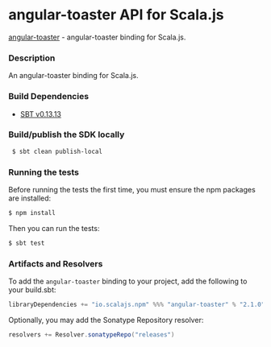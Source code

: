 angular-toaster API for Scala.js
================================
[angular-toaster](https://www.npmjs.com/package/angular-toaster) - angular-toaster binding for Scala.js.

### Description

An angular-toaster binding for Scala.js.

### Build Dependencies

* [SBT v0.13.13](http://www.scala-sbt.org/download.html)

### Build/publish the SDK locally

```bash
 $ sbt clean publish-local
```

### Running the tests

Before running the tests the first time, you must ensure the npm packages are installed:

```bash
$ npm install
```

Then you can run the tests:

```bash
$ sbt test
```

### Artifacts and Resolvers

To add the `angular-toaster` binding to your project, add the following to your build.sbt:  

```sbt
libraryDependencies += "io.scalajs.npm" %%% "angular-toaster" % "2.1.0"
```

Optionally, you may add the Sonatype Repository resolver:

```sbt   
resolvers += Resolver.sonatypeRepo("releases") 
```